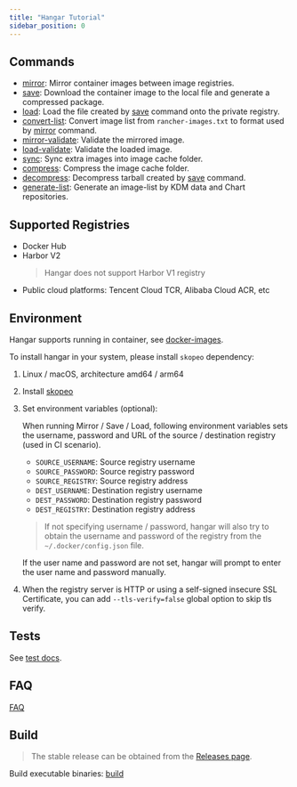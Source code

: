 ```yaml
---
title: "Hangar Tutorial"
sidebar_position: 0
---
```


## Commands

- [mirror](mirror/mirror): Mirror container images between image registries.
- [save](save/save): Download the container image to the local file and generate a compressed package.
- [load](load/load): Load the file created by [save](save/save) command onto the private registry.
- [convert-list](advanced-usage/convert-list): Convert image list from `rancher-images.txt` to format used by [mirror](mirror/mirror) command.
- [mirror-validate](mirror/validate): Validate the mirrored image.
- [load-validate](load/validate): Validate the loaded image.
- [sync](advanced-usage/sync): Sync extra images into image cache folder.
- [compress](advanced-usage/compress): Compress the image cache folder.
- [decompress](advanced-usage/decompress): Decompress tarball created by [save](save/save) command.
- [generate-list](advanced-usage/generate-list): Generate an image-list by KDM data and Chart repositories.

## Supported Registries

- Docker Hub
- Harbor V2
    > Hangar does not support Harbor V1 registry
- Public cloud platforms: Tencent Cloud TCR, Alibaba Cloud ACR, etc

## Environment

Hangar supports running in container, see [docker-images](docker-images).

To install hangar in your system, please install `skopeo` dependency:

1. Linux / macOS, architecture amd64 / arm64
1. Install [skopeo](https://github.com/containers/skopeo/blob/main/install)
1. Set environment variables (optional):

    When running Mirror / Save / Load, following environment variables sets the username, password and URL of the source / destination registry
    (used in CI scenario).

    - `SOURCE_USERNAME`: Source registry username
    - `SOURCE_PASSWORD`: Source registry password
    - `SOURCE_REGISTRY`: Source registry address
    - `DEST_USERNAME`: Destination registry username
    - `DEST_PASSWORD`: Destination registry password
    - `DEST_REGISTRY`: Destination registry address

    > If not specifying username / password, hangar will also try to obtain the username and password of the registry from the `~/.docker/config.json` file.

    If the user name and password are not set, hangar will prompt to enter the user name and password manually.

1. When the registry server is HTTP or using a self-signed insecure SSL Certificate, you can add `--tls-verify=false` global option to skip tls verify.

## Tests

See [test docs](dev/test).

## FAQ

[FAQ](questions)

## Build

> The stable release can be obtained from the [Releases page](https://github.com/cnrancher/hangar/releases).

Build executable binaries: [build](dev/build)
